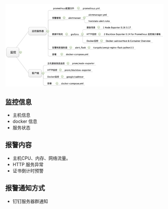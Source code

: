 ![](/assets/本项目结构.png)

## 监控信息

* 主机信息
* docker 信息
* 服务状态

## 报警内容

* 主机CPU、内存、网络流量。
* HTTP 服务异常
* 证书倒计时预警

## 报警通知方式

* 钉钉服务器群通知



